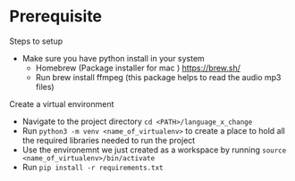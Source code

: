 # Prerequisite 

Steps to setup

- Make sure you have python install in your system
    - Homebrew (Package installer for mac ) https://brew.sh/
    - Run brew install ffmpeg (this package helps to read the audio mp3 files)

Create a virtual environment
 - Navigate to the project directory `cd <PATH>/language_x_change`
 - Run `python3 -m venv <name_of_virtualenv>` to create a place to hold all the required libraries needed to run the project
 - Use the environemnt we just created as a workspace by running `source <name_of_virtualenv>/bin/activate`
 - Run `pip install -r requirements.txt` 
